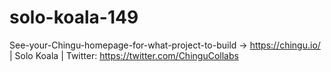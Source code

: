 # solo-koala-149
See-your-Chingu-homepage-for-what-project-to-build -> https://chingu.io/ | Solo Koala | Twitter: https://twitter.com/ChinguCollabs
